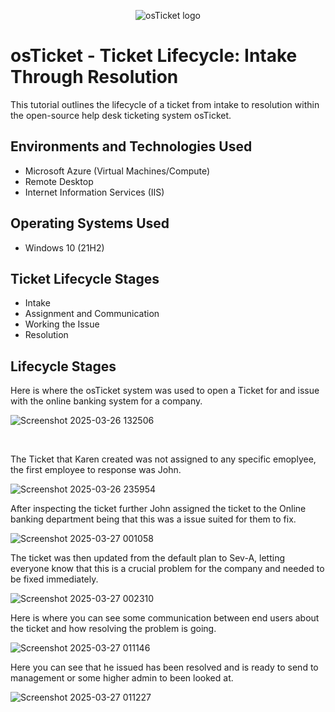 <p align="center">
<img src="https://i.imgur.com/Clzj7Xs.png" alt="osTicket logo"/>
</p>

<h1>osTicket - Ticket Lifecycle: Intake Through Resolution</h1>
This tutorial outlines the lifecycle of a ticket from intake to resolution within the open-source help desk ticketing system osTicket.<br />



<h2>Environments and Technologies Used</h2>

- Microsoft Azure (Virtual Machines/Compute)
- Remote Desktop
- Internet Information Services (IIS)

<h2>Operating Systems Used </h2>

- Windows 10</b> (21H2)

<h2>Ticket Lifecycle Stages</h2>

- Intake
- Assignment and Communication
- Working the Issue
- Resolution

<h2>Lifecycle Stages</h2>

<p>

Here is where the osTicket system was used to open a Ticket for and issue with the online banking system for a company.
  

![Screenshot 2025-03-26 132506](https://github.com/user-attachments/assets/68ae60a2-c220-4774-a6a9-25df674a9a2d)



</p>
<p>

  
</p>
<br />

<p>

  
The Ticket that Karen created was not assigned to any specific emoplyee, the first employee to response was John.  
  
![Screenshot 2025-03-26 235954](https://github.com/user-attachments/assets/ddddc737-ce0a-4d81-bb66-f18c9cc61aab)

</p>
<p>

After inspecting the ticket further John assigned the ticket to the Online banking department being that this was a issue suited for them to fix.

![Screenshot 2025-03-27 001058](https://github.com/user-attachments/assets/d0a72567-a69a-48d6-8103-3a5e43908d11)
</p>

The ticket was then updated from the default plan to Sev-A, letting everyone know that this is a crucial problem for the company and needed to be fixed immediately.


![Screenshot 2025-03-27 002310](https://github.com/user-attachments/assets/0921b6a7-9352-4cff-8c4d-4546c1c4ca7a)
</p>

Here is where you can see some communication between end users about the ticket and how resolving the problem is going.

![Screenshot 2025-03-27 011146](https://github.com/user-attachments/assets/13c02c27-af45-4372-b1fb-76f431510ce2)



Here you can see that he issued has been resolved and is ready to send to management or some higher admin to been looked at.

![Screenshot 2025-03-27 011227](https://github.com/user-attachments/assets/6ea6ed01-b8b2-42bf-9438-ca6e9fc13d47)
